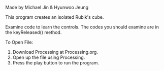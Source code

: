 Made by Michael Jin & Hyunwoo Jeung

This program creates an isolated Rubik's cube.

Examine code to learn the controls. The codes you should examine are in the keyReleased() method.

To Open File:
1. Download Processing at Processing.org.
2. Open up the file using Processing.
3. Press the play button to run the program.
